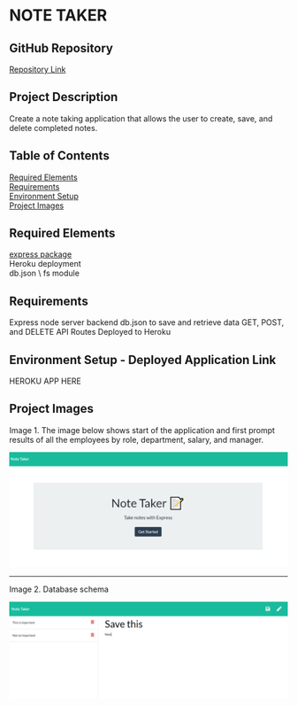 # NOTE TAKER

## GitHub Repository
[Repository Link](https://github.com/eaborden/note-taker)

## Project Description
Create a note taking application that allows the user to create, save, and delete completed notes.

## Table of Contents
[Required Elements](#required-elements) \
[Requirements](#requirements) \
[Environment Setup](#environment-setup) \
[Project Images](#project-images)

## Required Elements
[express package](https://expressjs.com/) \
Heroku deployment \
db.json \ 
fs module

## Requirements
Express node server backend 
db.json to save and retrieve data
GET, POST, and DELETE API Routes
Deployed to Heroku

## Environment Setup - Deployed Application Link
HEROKU APP HERE


## Project Images
Image 1. The image below shows start of the application and first prompt results of all the employees by role, department, salary, and manager. 

![entryscreen](https://github.com/eaborden/note-taker/blob/master/public/images/entryscreen.PNG?raw=true)


---

Image 2. Database schema

![notesscreen](https://github.com/eaborden/note-taker/blob/master/public/images/notescreen.PNG?raw=true)
